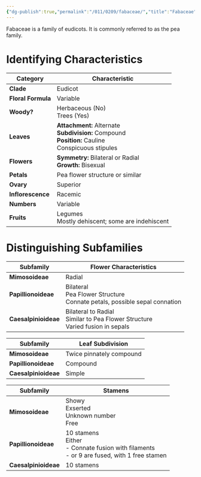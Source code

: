 ```yaml
---
{"dg-publish":true,"permalink":"/011/0209/fabaceae/","title":"Fabaceae","tags":["BIOL320"],"created":"2025-03-07T01:13:46.987-08:00","updated":"2025-03-07T08:29:32.380-08:00"}
---
```


Fabaceae is a family of eudicots. It is commonly referred to as the pea family.
# Identifying Characteristics

| Category           | Characteristic                                                                                          |
| ------------------ | ------------------------------------------------------------------------------------------------------- |
| **Clade**          | Eudicot                                                                                                 |
| **Floral Formula** | Variable                                                                                                |
| **Woody?**         | Herbaceous (No)<br>Trees (Yes)                                                                          |
| **Leaves**         | **Attachment:** Alternate<br>**Subdivision:** Compound<br>**Position:** Cauline<br>Conspicuous stipules |
| **Flowers**        | **Symmetry:** Bilateral or Radial<br>**Growth:** Bisexual                                               |
| **Petals**         | Pea flower structure or similar                                                                         |
| **Ovary**          | Superior                                                                                                |
| **Inflorescence**  | Racemic                                                                                                 |
| **Numbers**        | Variable                                                                                                |
| **Fruits**         | Legumes<br>Mostly dehiscent; some are indehiscent                                                       |
# Distinguishing Subfamilies

| Subfamily            | Flower Characteristics                                                            |
| -------------------- | --------------------------------------------------------------------------------- |
| **Mimosoideae**      | Radial                                                                            |
| **Papillionoideae**  | Bilateral<br>Pea Flower Structure<br>Connate petals, possible sepal connation     |
| **Caesalpinioideae** | Bilateral to Radial<br>Similar to Pea Flower Structure<br>Varied fusion in sepals |

| Subfamily            | Leaf Subdivision         |
| -------------------- | ------------------------ |
| **Mimosoideae**      | Twice pinnately compound |
| **Papillionoideae**  | Compound                 |
| **Caesalpinioideae** | Simple                   |

| Subfamily            | Stamens                                                                                         |
| -------------------- | ----------------------------------------------------------------------------------------------- |
| **Mimosoideae**      | Showy<br>Exserted<br>Unknown number<br>Free                                                     |
| **Papillionoideae**  | 10 stamens<br>Either<br>- Connate fusion with filaments<br>- or 9 are fused, with 1 free stamen |
| **Caesalpinioideae** | 10 stamens                                                                                      |